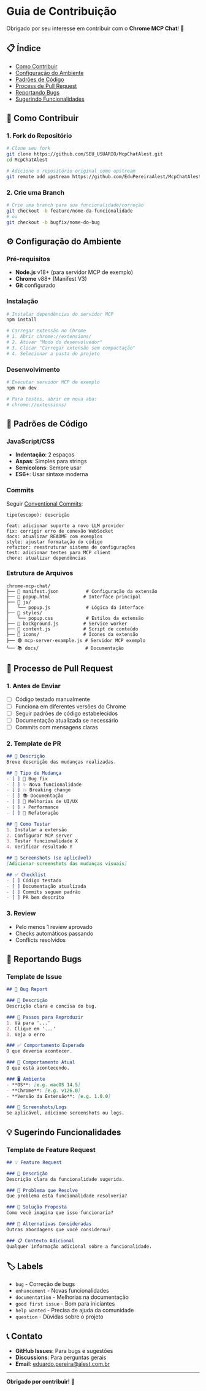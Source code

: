# Guia de Contribuição

Obrigado por seu interesse em contribuir com o **Chrome MCP Chat**! 🎉

## 📋 Índice

- [Como Contribuir](#como-contribuir)
- [Configuração do Ambiente](#configuração-do-ambiente)
- [Padrões de Código](#padrões-de-código)
- [Process de Pull Request](#processo-de-pull-request)
- [Reportando Bugs](#reportando-bugs)
- [Sugerindo Funcionalidades](#sugerindo-funcionalidades)

## 🤝 Como Contribuir

### 1. Fork do Repositório
```bash
# Clone seu fork
git clone https://github.com/SEU_USUARIO/McpChatAlest.git
cd McpChatAlest

# Adicione o repositório original como upstream
git remote add upstream https://github.com/EduPereiraAlest/McpChatAlest.git
```

### 2. Crie uma Branch
```bash
# Crie uma branch para sua funcionalidade/correção
git checkout -b feature/nome-da-funcionalidade
# ou
git checkout -b bugfix/nome-do-bug
```

## ⚙️ Configuração do Ambiente

### Pré-requisitos
- **Node.js** v18+ (para servidor MCP de exemplo)
- **Chrome** v88+ (Manifest V3)
- **Git** configurado

### Instalação
```bash
# Instalar dependências do servidor MCP
npm install

# Carregar extensão no Chrome
# 1. Abrir chrome://extensions/
# 2. Ativar "Modo do desenvolvedor"
# 3. Clicar "Carregar extensão sem compactação"
# 4. Selecionar a pasta do projeto
```

### Desenvolvimento
```bash
# Executar servidor MCP de exemplo
npm run dev

# Para testes, abrir em nova aba:
# chrome://extensions/
```

## 📝 Padrões de Código

### JavaScript/CSS
- **Indentação**: 2 espaços
- **Aspas**: Simples para strings
- **Semicolons**: Sempre usar
- **ES6+**: Usar sintaxe moderna

### Commits
Seguir [Conventional Commits](https://www.conventionalcommits.org/):

```
tipo(escopo): descrição

feat: adicionar suporte a novo LLM provider
fix: corrigir erro de conexão WebSocket
docs: atualizar README com exemplos
style: ajustar formatação do código
refactor: reestruturar sistema de configurações
test: adicionar testes para MCP client
chore: atualizar dependências
```

### Estrutura de Arquivos
```
chrome-mcp-chat/
├── 📄 manifest.json          # Configuração da extensão
├── 🎨 popup.html            # Interface principal
├── 📁 js/
│   └── popup.js             # Lógica da interface
├── 📁 styles/
│   └── popup.css            # Estilos da extensão
├── 🔧 background.js         # Service worker
├── 📄 content.js            # Script de conteúdo
├── 📁 icons/                # Ícones da extensão
├── 🟢 mcp-server-example.js # Servidor MCP exemplo
└── 📚 docs/                 # Documentação
```

## 🔄 Processo de Pull Request

### 1. Antes de Enviar
- [ ] Código testado manualmente
- [ ] Funciona em diferentes versões do Chrome
- [ ] Seguir padrões de código estabelecidos
- [ ] Documentação atualizada se necessário
- [ ] Commits com mensagens claras

### 2. Template de PR
```markdown
## 📄 Descrição
Breve descrição das mudanças realizadas.

## 🎯 Tipo de Mudança
- [ ] 🐛 Bug fix
- [ ] ✨ Nova funcionalidade
- [ ] 💥 Breaking change
- [ ] 📚 Documentação
- [ ] 🎨 Melhorias de UI/UX
- [ ] ⚡ Performance
- [ ] 🔧 Refatoração

## 🧪 Como Testar
1. Instalar a extensão
2. Configurar MCP server
3. Testar funcionalidade X
4. Verificar resultado Y

## 📱 Screenshots (se aplicável)
[Adicionar screenshots das mudanças visuais]

## ✅ Checklist
- [ ] Código testado
- [ ] Documentação atualizada
- [ ] Commits seguem padrão
- [ ] PR bem descrito
```

### 3. Review
- Pelo menos 1 review aprovado
- Checks automáticos passando
- Conflicts resolvidos

## 🐛 Reportando Bugs

### Template de Issue
```markdown
## 🐛 Bug Report

### 📄 Descrição
Descrição clara e concisa do bug.

### 🔄 Passos para Reproduzir
1. Vá para '...'
2. Clique em '...'
3. Veja o erro

### ✅ Comportamento Esperado
O que deveria acontecer.

### 🚫 Comportamento Atual
O que está acontecendo.

### 🖥️ Ambiente
- **OS**: [e.g. macOS 14.5]
- **Chrome**: [e.g. v126.0]
- **Versão da Extensão**: [e.g. 1.0.0]

### 📎 Screenshots/Logs
Se aplicável, adicione screenshots ou logs.
```

## 💡 Sugerindo Funcionalidades

### Template de Feature Request
```markdown
## 💡 Feature Request

### 📄 Descrição
Descrição clara da funcionalidade sugerida.

### 🎯 Problema que Resolve
Que problema esta funcionalidade resolveria?

### 🔧 Solução Proposta
Como você imagina que isso funcionaria?

### 🔀 Alternativas Consideradas
Outras abordagens que você considerou?

### 📋 Contexto Adicional
Qualquer informação adicional sobre a funcionalidade.
```

## 🏷️ Labels

- `bug` - Correção de bugs
- `enhancement` - Novas funcionalidades
- `documentation` - Melhorias na documentação
- `good first issue` - Bom para iniciantes
- `help wanted` - Precisa de ajuda da comunidade
- `question` - Dúvidas sobre o projeto

## 📞 Contato

- **GitHub Issues**: Para bugs e sugestões
- **Discussions**: Para perguntas gerais
- **Email**: eduardo.pereira@alest.com.br

---

**Obrigado por contribuir! 🚀**